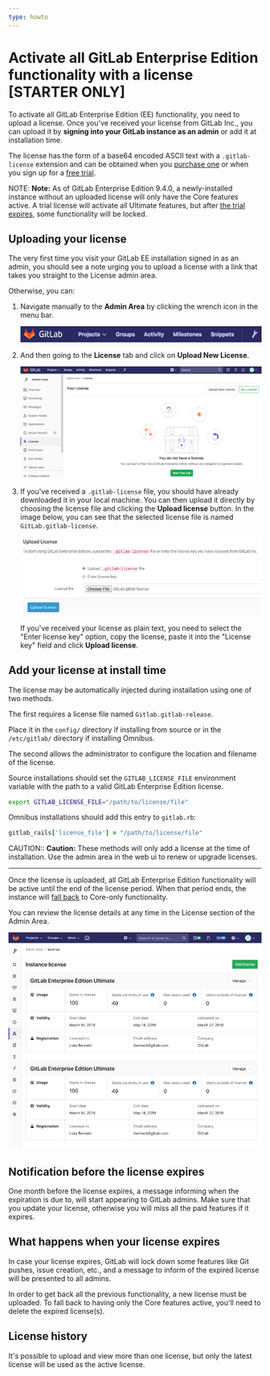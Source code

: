 ```yaml
---
type: howto
---
```


# Activate all GitLab Enterprise Edition functionality with a license **[STARTER ONLY]**

To activate all GitLab Enterprise Edition (EE) functionality, you need to upload
a license. Once you've received your license from GitLab Inc., you can upload it
by **signing into your GitLab instance as an admin** or add it at
installation time.

The license has the form of a base64 encoded ASCII text with a `.gitlab-license`
extension and can be obtained when you [purchase one][pricing] or when you sign
up for a [free trial].

NOTE: **Note:**
As of GitLab Enterprise Edition 9.4.0, a newly-installed instance without an
uploaded license will only have the Core features active. A trial license will
activate all Ultimate features, but after
[the trial expires](#what-happens-when-your-license-expires), some functionality
will be locked.

## Uploading your license

The very first time you visit your GitLab EE installation signed in as an admin,
you should see a note urging you to upload a license with a link that takes you
straight to the License admin area.

Otherwise, you can:

1. Navigate manually to the **Admin Area** by clicking the wrench icon in the menu bar.

    ![Admin area icon](img/admin_wrench.png)

1. And then going to the **License** tab and click on **Upload New License**.

    ![License admin area](img/license_admin_area.png)

1. If you've received a `.gitlab-license` file, you should have already downloaded
   it in your local machine. You can then upload it directly by choosing the
   license file and clicking the **Upload license** button. In the image below,
   you can see that the selected license file is named `GitLab.gitlab-license`.

    ![Upload license](img/license_upload.png)

    If you've received your license as plain text, you need to select the
    "Enter license key" option, copy the license, paste it into the "License key"
    field and click **Upload license**.

## Add your license at install time

The license may be automatically injected during installation using one of
two methods.

The first requires a license file named `Gitlab.gitlab-release`.

Place it in the `config/` directory if installing from source or in the
`/etc/gitlab/` directory if installing Omnibus.

The second allows the administrator to configure the location and
filename of the license.

Source installations should set the `GITLAB_LICENSE_FILE` environment
variable with the path to a valid GitLab Enterprise Edition license.

```sh
export GITLAB_LICENSE_FILE="/path/to/license/file"
```

Omnibus installations should add this entry to `gitlab.rb`:

```ruby
gitlab_rails['license_file'] = "/path/to/license/file"
```

CAUTION:: **Caution:**
These methods will only add a license at the time of installation. Use the
admin area in the web ui to renew or upgrade licenses.

---

Once the license is uploaded, all GitLab Enterprise Edition functionality
will be active until the end of the license period. When that period ends, the
instance will [fall back](#what-happens-when-your-license-expires) to Core-only
functionality.

You can review the license details at any time in the License section of the
Admin Area.

![License details](img/license_details.png)

## Notification before the license expires

One month before the license expires, a message informing when the expiration
is due to, will start appearing to GitLab admins. Make sure that you update your
license, otherwise you will miss all the paid features if it expires.

## What happens when your license expires

In case your license expires, GitLab will lock down some features like Git pushes,
issue creation, etc., and a message to inform of the expired license will be
presented to all admins.

In order to get back all the previous functionality, a new license must be uploaded.
To fall back to having only the Core features active, you'll need to delete the
expired license(s).

## License history

It's possible to upload and view more than one license,
but only the latest license will be used as the active license.

[free trial]: https://about.gitlab.com/free-trial/
[pricing]: https://about.gitlab.com/pricing/

<!-- ## Troubleshooting

Include any troubleshooting steps that you can foresee. If you know beforehand what issues
one might have when setting this up, or when something is changed, or on upgrading, it's
important to describe those, too. Think of things that may go wrong and include them here.
This is important to minimize requests for support, and to avoid doc comments with
questions that you know someone might ask.

Each scenario can be a third-level heading, e.g. `### Getting error message X`.
If you have none to add when creating a doc, leave this section in place
but commented out to help encourage others to add to it in the future. -->